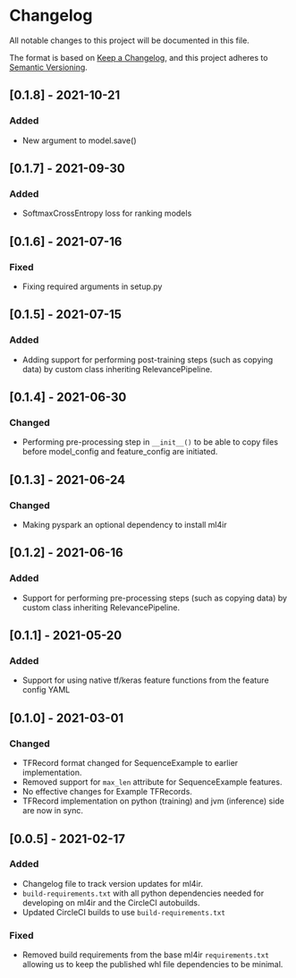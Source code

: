 # Changelog

All notable changes to this project will be documented in this file.

The format is based on [Keep a Changelog](https://keepachangelog.com/en/1.0.0/),
and this project adheres to [Semantic Versioning](https://semver.org/spec/v2.0.0.html).

## [0.1.8] - 2021-10-21

### Added

- New argument to model.save()

## [0.1.7] - 2021-09-30

### Added

- SoftmaxCrossEntropy loss for ranking models

## [0.1.6] - 2021-07-16

### Fixed

- Fixing required arguments in setup.py

## [0.1.5] - 2021-07-15

### Added

- Adding support for performing post-training steps (such as copying data) by custom class inheriting RelevancePipeline.


## [0.1.4] - 2021-06-30

### Changed

- Performing pre-processing step in `__init__()` to be able to copy files before model_config and feature_config are 
  initiated.

## [0.1.3] - 2021-06-24

### Changed

- Making pyspark an optional dependency to install ml4ir

## [0.1.2] - 2021-06-16

### Added

- Support for performing pre-processing steps (such as copying data) by custom class inheriting RelevancePipeline.

## [0.1.1] - 2021-05-20

### Added

- Support for using native tf/keras feature functions from the feature config YAML

## [0.1.0] - 2021-03-01

### Changed

- TFRecord format changed for SequenceExample to earlier implementation.
- Removed support for `max_len` attribute for SequenceExample features.
- No effective changes for Example TFRecords.
- TFRecord implementation on python (training) and jvm (inference) side are now in sync.

## [0.0.5] - 2021-02-17

### Added 

- Changelog file to track version updates for ml4ir.
- `build-requirements.txt` with all python dependencies needed for developing on ml4ir and the CircleCI autobuilds.
- Updated CircleCI builds to use `build-requirements.txt`

### Fixed

- Removed build requirements from the base ml4ir `requirements.txt` allowing us to keep the published whl file dependencies to be minimal.